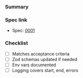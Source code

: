 ### Summary

### Spec link
- Spec: [0001](./specs/0001-upwork-notion-v0.1.md)

### Checklist
- [ ] Matches acceptance criteria
- [ ] Zod schemas updated if needed
- [ ] Env vars documented
- [ ] Logging covers start, end, errors